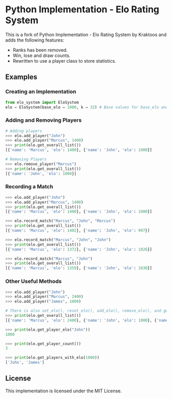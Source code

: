 # Python Implementation - Elo Rating System

This is a fork of Python Implementation - Elo Rating System by Kraktoos and adds
the following features:

- Ranks has been removed.
- Win, lose and draw counts.
- Rewritten to use a player class to store statistics.

## Examples

### Creating an Implementation

```python
from elo_system import EloSystem
elo = EloSystem(base_elo = 1000, k = 32) # Base values for base_elo and k
```

### Adding and Removing Players

```python
# Adding players
>>> elo.add_player("John")
>>> elo.add_player("Marcus", 1400)
>>> print(elo.get_overall_list())
[{'name': 'Marcus', 'elo': 1400}, {'name': 'John', 'elo': 1000}]

# Removing Players
>>> elo.remove_player("Marcus")
>>> print(elo.get_overall_list())
[{'name': 'John', 'elo': 1000}]
```

### Recording a Match

```python
>>> elo.add_player("John")
>>> elo.add_player("Marcus", 1400)
>>> print(elo.get_overall_list())
[{'name': 'Marcus', 'elo': 1400}, {'name': 'John', 'elo': 1000}]

>>> elo.record_match("Marcus", "John", "Marcus")
>>> print(elo.get_overall_list())
[{'name': 'Marcus', 'elo': 1402}, {'name': 'John', 'elo': 997}]

>>> elo.record_match("Marcus", "John", "John")
>>> print(elo.get_overall_list())
[{'name': 'Marcus', 'elo': 1372}, {'name': 'John', 'elo': 1026}]

>>> elo.record_match("Marcus", "John")
>>> print(elo.get_overall_list())
[{'name': 'Marcus', 'elo': 1359}, {'name': 'John', 'elo': 1038}]
```

### Other Useful Methods

```python
>>> elo.add_player("John")
>>> elo.add_player("Marcus", 2400)
>>> elo.add_player("James", 1000)

# There is also set_elo(), reset_elo(), add_elo(), remove_elo(), and get_wins(), etc...
>>> print(elo.get_overall_list())
[{'name': 'Marcus', 'elo': 2400}, {'name': 'John', 'elo': 1000}, {'name': 'James', 'elo': 1000}]

>>> print(elo.get_player_elo("John"))
1000

>>> print(elo.get_player_count())
3

>>> print(elo.get_players_with_elo(1000))
['John', 'James']
```

## License

This implementation is licensed under the MIT License.
